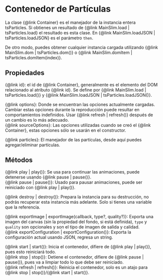 # Contenedor de Partículas

La clase {@link Container} es el manejador de la instancia entera tsParticles. Si obtienes un resultado de {@link MainSlim.load | tsParticles.load} el resultado es esta clase. En {@link MainSlim.loadJSON | tsParticles.loadJSON} es el parámetro `then`.

De otro modo, puedes obtener cualquier instancia cargada utilizando {@link MainSlim.dom | tsParticles.dom()} o {@link MainSlim.domItem | tsParticles.domItem(index)}.

## Propiedades

{@link id}: el id de {@link Container}, generalmente es el elemento del DOM relacionado al atributo {@link id}. Se define por {@link MainSlim.load | tsParticles.load()} y {@link MainSlim.loadJSON | tsParticles.loadJSON()}.

{@link options}: Donde se encuentran las opciones actualmente cargadas. Cambiar estas opciones durante la reproducción puede resultar en comportamientos indefinidos. Usar {@link refresh | refresh()} después de un cambio es lo más adecuado.<br />
{@link sourceOptions}: Las opciones utilizadas cuando se creó el {@link Container}, estas opciones sólo se usarán en el constructor.

{@link particles}: El manejador de las partículas, desde aquí puedes agregar/eliminar partículas.

## Métodos

{@link play | play()}: Se usa para continuar las animaciones, puede detenerse usando {@link pause | pause()}.<br />
{@link pause | pause()}: Usado para pausar animaciones, puede ser reiniciado con {@link play | play()}.

{@link destroy | destroy()}: Prepara la instancia para su destrucción, no podrás recuperar esta instancia más adelante. Solo si tienes una variable que la referencía.

{@link exportImage | exportImage(callback, type?, quality?)}: Exporta una imagen del canvas (sin la propiedad del fondo, si está definida), `type` y `quality` son opcionales y son el tipo de imagen de salida y calidad.<br />
{@link exportConfiguration | exportConfiguration()}: Exporta la configuración actual usando JSON, regresa un string.

{@link start | start()}: Inicia el contenedor, difiere de {@link play | play()}, pues esto reiniciará todo.<br />
{@link stop | stop()}: Detiene el contenedor, difiere de {@link pause | pause()}, pues va a limpiar todo lo que debe ser reiniciado.<br />
{@link refresh | refresh()}: Reinicia el contenedor, solo es un atajo para {@link stop | stop()}/{@link start | start()}.
